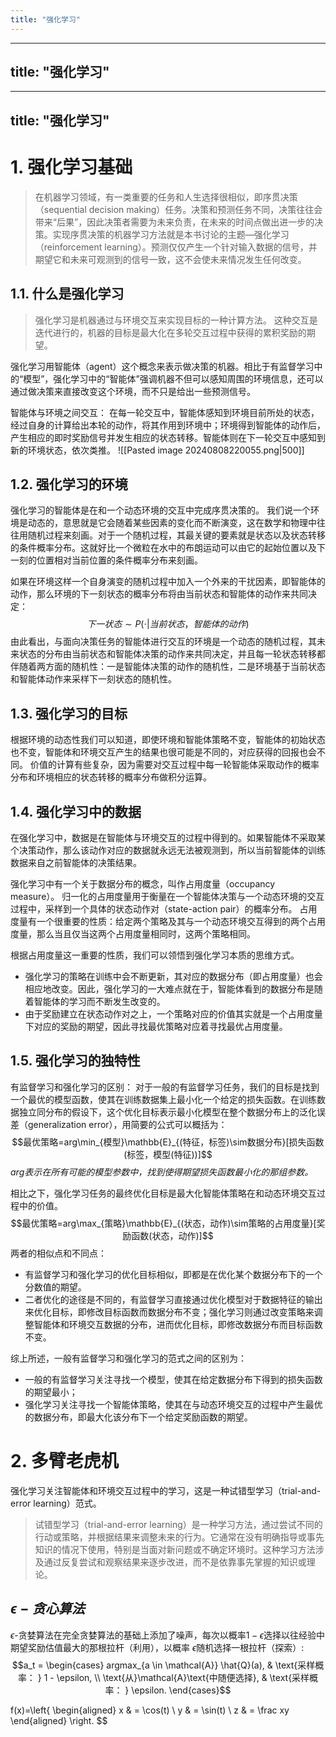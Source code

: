 ```yaml
---
title: "强化学习"
---
```

---
title: "强化学习"
---
---
title: "强化学习"
---
# 1. 强化学习基础
>在机器学习领域，有一类重要的任务和人生选择很相似，即序贯决策（sequential decision making）任务。决策和预测任务不同，决策往往会带来“后果”，因此决策者需要为未来负责，在未来的时间点做出进一步的决策。实现序贯决策的机器学习方法就是本书讨论的主题—强化学习（reinforcement learning）。预测仅仅产生一个针对输入数据的信号，并期望它和未来可观测到的信号一致，这不会使未来情况发生任何改变。

## 1.1. 什么是强化学习
> 强化学习是机器通过与环境交互来实现目标的一种计算方法。
> 这种交互是迭代进行的，机器的目标是最大化在多轮交互过程中获得的累积奖励的期望。

强化学习用智能体（agent）这个概念来表示做决策的机器。相比于有监督学习中的“模型”，强化学习中的“智能体”强调机器不但可以感知周围的环境信息，还可以通过做决策来直接改变这个环境，而不只是给出一些预测信号。

智能体与环境之间交互：
在每一轮交互中，智能体感知到环境目前所处的状态，经过自身的计算给出本轮的动作，将其作用到环境中；环境得到智能体的动作后，产生相应的即时奖励信号并发生相应的状态转移。智能体则在下一轮交互中感知到新的环境状态，依次类推。
![[Pasted image 20240808220055.png|500]]

## 1.2. 强化学习的环境
强化学习的智能体是在和一个动态环境的交互中完成序贯决策的。
我们说一个环境是动态的，意思就是它会随着某些因素的变化而不断演变，这在数学和物理中往往用随机过程来刻画。对于一个随机过程，其最关键的要素就是状态以及状态转移的条件概率分布。这就好比一个微粒在水中的布朗运动可以由它的起始位置以及下一刻的位置相对当前位置的条件概率分布来刻画。

如果在环境这样一个自身演变的随机过程中加入一个外来的干扰因素，即智能体的动作，那么环境的下一刻状态的概率分布将由当前状态和智能体的动作来共同决定：
$$下一状态\sim{P(\cdot|当前状态，智能体的动作)}$$
由此看出，与面向决策任务的智能体进行交互的环境是一个动态的随机过程，其未来状态的分布由当前状态和智能体决策的动作来共同决定，并且每一轮状态转移都伴随着两方面的随机性：一是智能体决策的动作的随机性，二是环境基于当前状态和智能体动作来采样下一刻状态的随机性。


## 1.3. 强化学习的目标
根据环境的动态性我们可以知道，即使环境和智能体策略不变，智能体的初始状态也不变，智能体和环境交互产生的结果也很可能是不同的，对应获得的回报也会不同。
价值的计算有些复杂，因为需要对交互过程中每一轮智能体采取动作的概率分布和环境相应的状态转移的概率分布做积分运算。

## 1.4. 强化学习中的数据
在强化学习中，数据是在智能体与环境交互的过程中得到的。如果智能体不采取某个决策动作，那么该动作对应的数据就永远无法被观测到，所以当前智能体的训练数据来自之前智能体的决策结果。

强化学习中有一个关于数据分布的概念，叫作占用度量（occupancy measure）。
归一化的占用度量用于衡量在一个智能体决策与一个动态环境的交互过程中，采样到一个具体的状态动作对（state-action pair）的概率分布。
占用度量有一个很重要的性质：给定两个策略及其与一个动态环境交互得到的两个占用度量，那么当且仅当这两个占用度量相同时，这两个策略相同。

根据占用度量这一重要的性质，我们可以领悟到强化学习本质的思维方式。
- 强化学习的策略在训练中会不断更新，其对应的数据分布（即占用度量）也会相应地改变。因此，强化学习的一大难点就在于，智能体看到的数据分布是随着智能体的学习而不断发生改变的。
- 由于奖励建立在状态动作对之上，一个策略对应的价值其实就是一个占用度量下对应的奖励的期望，因此寻找最优策略对应着寻找最优占用度量。


## 1.5. 强化学习的独特性
有监督学习和强化学习的区别：
对于一般的有监督学习任务，我们的目标是找到一个最优的模型函数，使其在训练数据集上最小化一个给定的损失函数。在训练数据独立同分布的假设下，这个优化目标表示最小化模型在整个数据分布上的泛化误差（generalization error），用简要的公式可以概括为：
$$最优策略=arg\min_{模型}\mathbb{E}_{(特征，标签)\sim数据分布}[损失函数(标签，模型(特征))]$$
*arg表示在所有可能的模型参数中，找到使得期望损失函数最小化的那组参数。*

相比之下，强化学习任务的最终优化目标是最大化智能体策略在和动态环境交互过程中的价值。
$$最优策略=arg\max_{策略}\mathbb{E}_{(状态，动作)\sim策略的占用度量}[奖励函数(状态，动作)]$$
两者的相似点和不同点：
- 有监督学习和强化学习的优化目标相似，即都是在优化某个数据分布下的一个分数值的期望。
- 二者优化的途径是不同的，有监督学习直接通过优化模型对于数据特征的输出来优化目标，即修改目标函数而数据分布不变；强化学习则通过改变策略来调整智能体和环境交互数据的分布，进而优化目标，即修改数据分布而目标函数不变。

综上所述，一般有监督学习和强化学习的范式之间的区别为：

- 一般的有监督学习关注寻找一个模型，使其在给定数据分布下得到的损失函数的期望最小；
- 强化学习关注寻找一个智能体策略，使其在与动态环境交互的过程中产生最优的数据分布，即最大化该分布下一个给定奖励函数的期望。

# 2. 多臂老虎机
强化学习关注智能体和环境交互过程中的学习，这是一种试错型学习（trial-and-error learning）范式。
> 试错型学习（trial-and-error learning）是一种学习方法，通过尝试不同的行动或策略，并根据结果来调整未来的行为。它通常在没有明确指导或事先知识的情况下使用，特别是当面对新问题或不确定环境时。这种学习方法涉及通过反复尝试和观察结果来逐步改进，而不是依靠事先掌握的知识或理论。

## $\epsilon -贪心算法$
 $\epsilon$-贪婪算法在完全贪婪算法的基础上添加了噪声，每次以概率$1-\epsilon$选择以往经验中期望奖励估值最大的那根拉杆（利用），以概率 $\epsilon$随机选择一根拉杆（探索）:
$$a_t = \begin{cases}
argmax_{a \in \mathcal{A}} \hat{Q}(a), & \text{采样概率： } 1 - \epsilon, \\ \text{从}\mathcal{A}\text{中随便选择}, & \text{采样概率： } \epsilon.
\end{cases}$$

f(x)=\left\{
\begin{aligned}
x & =  \cos(t) \\
y & =  \sin(t) \\
z & =  \frac xy
\end{aligned}
\right.
$$


